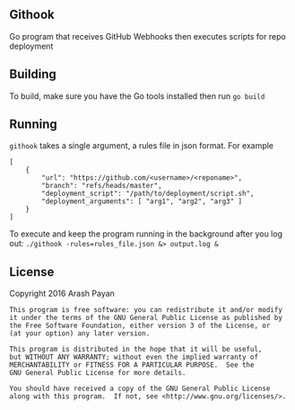 Githook
-------
Go program that receives GitHub Webhooks then executes scripts for repo deployment

Building
--------
To build, make sure you have the Go tools installed then run `go build`

Running
-------

`githook` takes a single argument, a rules file in json format. For example


    [
        {
            "url": "https://github.com/<username>/<reponame>",
            "branch": "refs/heads/master",
            "deployment_script": "/path/to/deployment/script.sh",
            "deployment_arguments": [ "arg1", "arg2", "arg3" ]
        }
    ]


To execute and keep the program running in the background after you log out:
`./githook -rules=rules_file.json &> output.log &`

License
-------
Copyright 2016 Arash Payan

    This program is free software: you can redistribute it and/or modify
    it under the terms of the GNU General Public License as published by
    the Free Software Foundation, either version 3 of the License, or
    (at your option) any later version.

    This program is distributed in the hope that it will be useful,
    but WITHOUT ANY WARRANTY; without even the implied warranty of
    MERCHANTABILITY or FITNESS FOR A PARTICULAR PURPOSE.  See the
    GNU General Public License for more details.

    You should have received a copy of the GNU General Public License
    along with this program.  If not, see <http://www.gnu.org/licenses/>.
